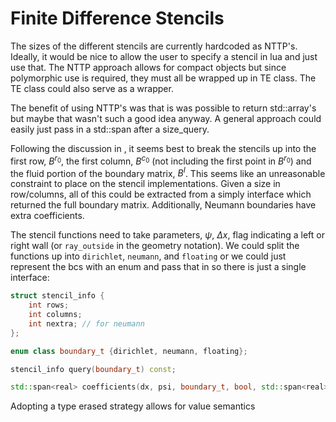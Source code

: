Finite Difference Stencils
==========

The sizes of the different stencils are currently hardcoded as NTTP's.  Ideally, it would be nice 
to allow the user to specify a stencil in lua and just use that.  The NTTP approach allows
for compact objects but since polymorphic use is required, they must all be wrapped up in TE
class.  The TE class could also serve as a wrapper.

The benefit of using NTTP's was that is was possible to return std::array's but maybe that wasn't such a good idea
anyway. A general approach could easily just pass in a std::span after a size_query.

Following the discussion in [](discrete_operators.md), it seems best to break the stencils up into the first row, $B^{r_0}$,
the first column, $B^{c_0}$ (not including the first point in $B^{r_0}$) and the fluid portion of the boundary matrix, $B^I$.
This seems like an unreasonable constraint to place on the stencil implementations.  Given a size in row/columns, all of this could be extracted from a simply interface which returned the full boundary matrix.  Additionally, Neumann boundaries have extra coefficients.

The stencil functions need to take parameters, $\psi$, $\Delta x$, flag indicating a left or right wall (or `ray_outside` in the geometry notation).  We could split the functions up into `dirichlet`, `neumann`, and `floating` or we could just represent the bcs with an enum and pass that in so there is just a single interface:

```c++
struct stencil_info {
    int rows;
    int columns;
    int nextra; // for neumann
};

enum class boundary_t {dirichlet, neumann, floating};

stencil_info query(boundary_t) const;

std::span<real> coefficients(dx, psi, boundary_t, bool, std::span<real>, std::span<real> extra)

```

Adopting a type erased strategy allows for value semantics